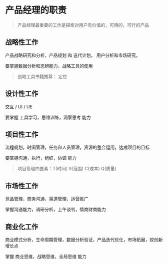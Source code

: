 # 产品经理的职责

> 产品经理最重要的工作是探索对用户有价值的，可用的，可行的产品  

## 战略性工作

  产品战略研究和分析，产品规划 和 迭代计划， 用户分析和市场研究。

  要掌握数据分析和思辨能力，战略工具的使用

  > 战略工具书籍推荐： 定位

## 设计性工作

  交互 / UI / UE

  要掌握 工具学习，思维训练，洞察思考 能力

## 项目性工作

  流程规划，时间管理，任务和人员管理，资源的整合运用，达成项目的目标

  要掌握沟通，执行，组织，协调 能力

  > 项目管理四要素：T(时间) S(范围) C(成本) Q(质量)

## 市场性工作

  竞品管理，商务沟通，渠道管理，运营推广

  掌握沟通能力，调研分析，上午谈判，情商财商能力

## 商业化工作

  商业模式分析，生命周期管理，数据分析验证，产品迭代优化，市场拓展，挖创新增长点

  掌握 商业思维，战略思维，全局思维 能力

